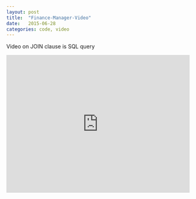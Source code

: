 ```yaml
---
layout: post
title:  "Finance-Manager-Video"
date:   2015-06-28
categories: code, video
---
```


Video on JOIN clause is SQL query

<iframe width="480" height="360" src="https://www.youtube.com/embed/AZ4hmW_i9ao?rel=0" frameborder="0" allowfullscreen></iframe>
